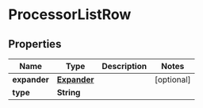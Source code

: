 # ProcessorListRow

## Properties
Name | Type | Description | Notes
------------ | ------------- | ------------- | -------------
**expander** | [**Expander**](Expander.md) |  |  [optional]
**type** | **String** |  | 
